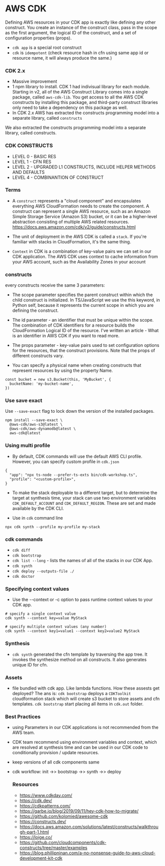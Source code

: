 # AWS CDK
Defining AWS resources in your CDK app is exactly like defining any other construct. You create an instance of the construct class, pass in the scope as the first argument, the logical ID of the construct, and a set of configuration properties (props). 
- `cdk app` is a special root construct
- `cdk` is `idempotent` (check resource hash in cfn using same app id or resource name, it will always produce the same.)

### CDK 2.x
- Massive improvement
- 1 npm library to install. CDK 1 had indivisual library for each module. Starting in v2, all of the AWS Construct Library comes into a single package, called `aws-cdk-lib`. You get access to all the AWS CDK constructs by installing this package, and third-party construct libraries only need to take a dependency on this package as well.
- In CDK 2.x AWS has extracted the constructs programming model into a separate library, called `constructs`

We also extracted the constructs programming model into a separate library, called constructs. 

### CDK CONSTRUCTS
- LEVEL 0 - BASIC RES
- LEVEL 1 - CFN RES 
- LEVEL 2 - UPGRADED L1 CONSTRUCTS, INCLUDE HELPER METHODS AND DEFAULTS
- LEVEL 4 - COMBINANTION OF CONSTRUCT

### Terms
- A `construct` represents a "cloud component" and encapsulates everything AWS CloudFormation needs to create the component. A construct can represent a single AWS resource, such as an Amazon Simple Storage Service (Amazon S3) bucket, or it can be a higher-level abstraction consisting of multiple AWS related resources. https://docs.aws.amazon.com/cdk/v2/guide/constructs.html

- The unit of deployment in the AWS CDK is called a `stack`. If you're familiar with stacks in CloudFormation, it's the same thing.

- `Context` in CDK is a combination of key-value pairs we can set in our CDK application. The AWS CDK uses context to cache information from your AWS account, such as the Availability Zones in your account 

### constructs

every constructs receive the same 3 parameters:

- The scope parameter specifies the parent construct within which the child construct is initialized. In TS/JavaScript we use the this keyword, in Python self, because it represents the current scope in which you are defining the construct.

- The id parameter - an identifier that must be unique within the scope. The combination of CDK identifiers for a resource builds the CloudFormation Logical ID of the resource. I've written an article - What is an identifier in AWS CDK if you want to read more.

- The props parameter - key-value pairs used to set configuration options for the resources, that the construct provisions. Note that the props of different constructs vary.

- You can specify a physical name when creating constructs that represent resources by using the property <resourceType>Name.
```
const bucket = new s3.Bucket(this, 'MyBucket', {
  bucketName: 'my-bucket-name',
})
```


### Use save exact
Use `--save-exact` flag to lock down the version of the installed packages.
```
npm install --save-exact \
  @aws-cdk/aws-s3@latest \
  @aws-cdk/aws-dynamodb@latest \
  aws-cdk@latest
```

### Using multi profile
- By default, CDK commands will use the default AWS CLI profile. However, you can specify custom profile in `cdk.json`
```
{
  "app": "npx ts-node --prefer-ts-exts bin/cdk-workshop.ts",
  "profile": "<custom-profile>",
}
```
- To make the stack deployable to a different target, but to determine the target at synthesis time, your stack can use two environment variables `CDK_DEFAULT_ACCOUNT` and `CDK_DEFAULT_REGION`. These are set and made available by the CDK CLI.

- Use in `cdk` command line
```
npx cdk synth --profile my-profile my-stack
```

### cdk commands

- `cdk diff`
- `cdk bootstrap`
- `cdk list --long` -  lists the names of all of the stacks in our CDK App.
- `cdk synth`
- `cdk deploy --outputs-file ./`
- `cdk doctor`

### Specifying context values
- Use the --context or -c option to pass runtime context values to your CDK app.
```
# specify a single context value
cdk synth --context key=value MyStack

# specify multiple context values (any number)
cdk synth --context key1=value1 --context key2=value2 MyStack

```
  
### Synthesis
- `cdk synth` generated the cfn template by traversing the app tree. It invokes the synthesize method on all constructs. It also generates unique ID for cfn.

### Assets
- file bundled with cdk app. Like lambda functions. How these assests get deployed? The ans is: `cdk bootstrap` deploys a `CDKToolkit` cloudformation stack which will create s3 bucket to store assets and cfn templates. `cdk bootstrap` start placing all items in `cdk.out` folder. 

### Best Practices 
- using Parameters in our CDK applications is not recommended from the AWS team.
- CDK team recommend using environment variables and context, which are resolved at synthesis time and can be used in our CDK code to conditionally provision / update resources.
- keep versions of all cdk components same
- cdk workflow: init ->> bootstrap ->> synth ->> deploy

  ### Resources
  - https://www.cdkday.com/
  - https://cdk.dev/
  - https://cdkpatterns.com/
  - https://garbe.io/blog/2019/09/11/hey-cdk-how-to-migrate/
  - https://github.com/kolomied/awesome-cdk
  - https://constructs.dev/
  - https://docs.aws.amazon.com/solutions/latest/constructs/walkthrough-part-1.html
  - https://loige.co/
  - https://github.com/cloudcomponents/cdk-constructs/tree/master/examples
  - https://blog.phillipninan.com/a-no-nonsense-guide-to-aws-cloud-development-kit-cdk
